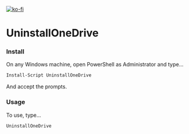 [![ko-fi](https://ko-fi.com/img/githubbutton_sm.svg)](https://ko-fi.com/W7W64WAXN)

# UninstallOneDrive

### Install
On any Windows machine, open PowerShell as Administrator and type...

```powershell
Install-Script UninstallOneDrive
```

And accept the prompts.

### Usage
To use, type...

```powershell
UninstallOneDrive
```